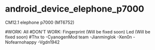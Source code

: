# android_device_elephone_p7000

CM12.1 elephone p7000 (MT6752)

#WORK:
All
#DON'T WORK:
Fingerprint (Will be fixed soon)
Led (Will be fixed soon)
#Thx to
-CyanogenMod team
-Jianminglok
-Xen0n
-Nofearnohappy
-Vgdn1942